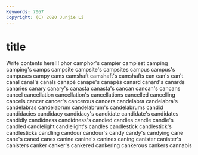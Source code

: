 ```yaml
---
Keywords: 7067
Copyright: (C) 2020 Junjie Li
---
```


# title

Write contents here!!!
phor 
camphor's 
campier 
campiest 
camping 
camping's 
camps
campsite 
campsite's 
campsites 
campus 
campus's 
campuses 
campy 
cams 
camshaft 
camshaft's
camshafts 
can 
can's 
can't 
canal 
canal's 
canals 
canapé 
canapé's 
canapés
canard 
canard's 
canards 
canaries 
canary 
canary's 
canasta 
canasta's 
cancan 
cancan's
cancans 
cancel 
cancellation 
cancellation's 
cancellations 
cancelled 
cancelling 
cancels 
cancer 
cancer's
cancerous 
cancers 
candelabra 
candelabra's 
candelabras 
candelabrum 
candelabrum's 
candelabrums 
candid 
candidacies
candidacy 
candidacy's 
candidate 
candidate's 
candidates 
candidly 
candidness 
candidness's 
candied 
candies
candle 
candle's 
candled 
candlelight 
candlelight's 
candles 
candlestick 
candlestick's 
candlesticks 
candling
candour 
candour's 
candy 
candy's 
candying 
cane 
cane's 
caned 
canes 
canine
canine's 
canines 
caning 
canister 
canister's 
canisters 
canker 
canker's 
cankered 
cankering
cankerous 
cankers 
cannabis 
